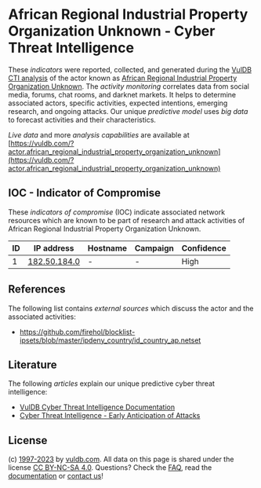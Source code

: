 # African Regional Industrial Property Organization Unknown - Cyber Threat Intelligence

These _indicators_ were reported, collected, and generated during the [VulDB CTI analysis](https://vuldb.com/?kb.cti) of the actor known as [African Regional Industrial Property Organization Unknown](https://vuldb.com/?actor.african_regional_industrial_property_organization_unknown). The _activity monitoring_ correlates data from social media, forums, chat rooms, and darknet markets. It helps to determine associated actors, specific activities, expected intentions, emerging research, and ongoing attacks. Our unique _predictive model_ uses _big data_ to forecast activities and their characteristics.

_Live data_ and more _analysis capabilities_ are available at [https://vuldb.com/?actor.african_regional_industrial_property_organization_unknown](https://vuldb.com/?actor.african_regional_industrial_property_organization_unknown)

## IOC - Indicator of Compromise

These _indicators of compromise_ (IOC) indicate associated network resources which are known to be part of research and attack activities of African Regional Industrial Property Organization Unknown.

ID | IP address | Hostname | Campaign | Confidence
-- | ---------- | -------- | -------- | ----------
1 | [182.50.184.0](https://vuldb.com/?ip.182.50.184.0) | - | - | High

## References

The following list contains _external sources_ which discuss the actor and the associated activities:

* https://github.com/firehol/blocklist-ipsets/blob/master/ipdeny_country/id_country_ap.netset

## Literature

The following _articles_ explain our unique predictive cyber threat intelligence:

* [VulDB Cyber Threat Intelligence Documentation](https://vuldb.com/?kb.cti)
* [Cyber Threat Intelligence - Early Anticipation of Attacks](https://www.scip.ch/en/?labs.20201022)

## License

(c) [1997-2023](https://vuldb.com/?kb.changelog) by [vuldb.com](https://vuldb.com/?kb.about). All data on this page is shared under the license [CC BY-NC-SA 4.0](https://creativecommons.org/licenses/by-nc-sa/4.0/). Questions? Check the [FAQ](https://vuldb.com/?kb.faq), read the [documentation](https://vuldb.com/?kb) or [contact us](https://vuldb.com/?contact)!
